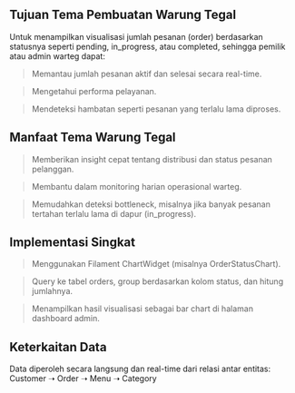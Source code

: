 ## Tujuan Tema Pembuatan Warung Tegal
Untuk menampilkan visualisasi jumlah pesanan (order) berdasarkan statusnya seperti pending, in_progress, atau completed, sehingga pemilik atau admin warteg dapat:

>Memantau jumlah pesanan aktif dan selesai secara real-time.

>Mengetahui performa pelayanan.

>Mendeteksi hambatan seperti pesanan yang terlalu lama diproses.

## Manfaat Tema Warung Tegal
>Memberikan insight cepat tentang distribusi dan status pesanan pelanggan.

>Membantu dalam monitoring harian operasional warteg.

>Memudahkan deteksi bottleneck, misalnya jika banyak pesanan tertahan terlalu lama di dapur (in_progress).

## Implementasi Singkat
>Menggunakan Filament ChartWidget (misalnya OrderStatusChart).

>Query ke tabel orders, group berdasarkan kolom status, dan hitung jumlahnya.

>Menampilkan hasil visualisasi sebagai bar chart di halaman dashboard admin.

## Keterkaitan Data
Data diperoleh secara langsung dan real-time dari relasi antar entitas:
Customer ➝ Order ➝ Menu ➝ Category



